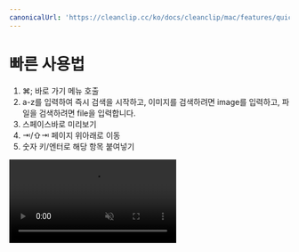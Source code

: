 ```yaml
---
canonicalUrl: 'https://cleanclip.cc/ko/docs/cleanclip/mac/features/quick-use'
---
```


# 빠른 사용법

1. ⌘; 바로 가기 메뉴 호출
2. a-z를 입력하여 즉시 검색을 시작하고, 이미지를 검색하려면 image를 입력하고, 파일을 검색하려면 file을 입력합니다.
3. 스페이스바로 미리보기
4. ⇥/⇧⇥ 페이지 위아래로 이동
5. 숫자 키/엔터로 해당 항목 붙여넣기

<video autoplay muted loop>
    <source src="/videos/quickuse.mp4" type="video/mp4">
    <iframe src="/videos/quickuse.mp4" scrolling="no" border="0" frameborder="0" allow="autoplay; encrypted-media" allowfullscreen></iframe>
</video>